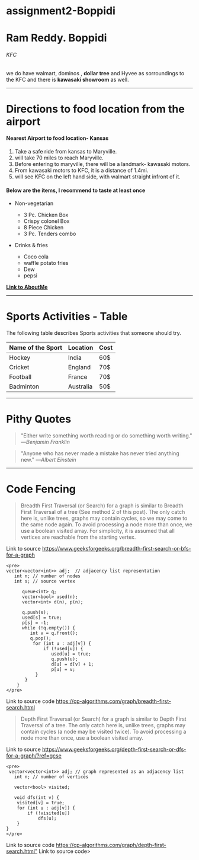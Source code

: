 # assignment2-Boppidi


# Ram Reddy. Boppidi

###### KFC
we do have walmart, dominos , **dollar tree** and Hyvee as sorroundings to the KFC and there is **kawasaki showroom** as well.

---

# Directions to food location from the airport
#### Nearest Airport to food location- Kansas
1. Take a safe ride from kansas to Maryville.
2. will take 70 miles to reach Maryville.
3. Before entering to maryville, there will be a landmark- kawasaki motors.
4. From  kawasaki motors to KFC, it is a distance of 1.4mi.
5. will see KFC on the left hand side, with walmart straight infront of it.

#### Below are the items, I recommend to taste at least once 

* Non-vegetarian
   * 3 Pc. Chicken Box
   * Crispy colonel Box
   * 8 Piece Chicken
   * 3 Pc. Tenders combo

* Drinks & fries
   * Coco cola
   * waffle potato fries
   * Dew
   * pepsi

**[Link to AboutMe](AboutMe.md)**

---

# Sports Activities - Table

The following table describes Sports activities that someone should try.

|Name of the Sport|Location|Cost|    
|---|---|---|
|Hockey|India|60$|
|Cricket|England|70$|
|Football|France|70$|
|Badminton|Australia|50$|

---

# Pithy Quotes
>  "Either write something worth reading or do something worth writing." —*Benjamin Franklin*   <br>
    
>  "Anyone who has never made a mistake has never tried anything new." —*Albert Einstein*

---

# Code Fencing
> Breadth First Traversal (or Search) for a graph is similar to Breadth First Traversal of a tree (See method 2 of this post). The only catch here is, unlike trees, graphs may contain cycles, so we may come to the same node again. To avoid processing a node more than once, we use a boolean visited array. For simplicity, it is assumed that all vertices are reachable from the starting vertex.

Link to source <https://www.geeksforgeeks.org/breadth-first-search-or-bfs-for-a-graph>
```
<pre>
vector<vector<int>> adj;  // adjacency list representation
   int n; // number of nodes
   int s; // source vertex

      queue<int> q;
      vector<bool> used(n);
      vector<int> d(n), p(n);

      q.push(s);
      used[s] = true;
      p[s] = -1;
      while (!q.empty()) {
         int v = q.front();
         q.pop();
          for (int u : adj[v]) {
              if (!used[u]) {
                 used[u] = true;
                 q.push(u);
                 d[u] = d[v] + 1;
                 p[u] = v;
           }
       }
    }
</pre>
```

Link to source code <https://cp-algorithms.com/graph/breadth-first-search.html>

> Depth First Traversal (or Search) for a graph is similar to Depth First Traversal of a tree. The only catch here is, unlike trees, graphs may contain cycles (a node may be visited twice). To avoid processing a node more than once, use a boolean visited array.

Link to source <https://www.geeksforgeeks.org/depth-first-search-or-dfs-for-a-graph/?ref=gcse>
```
<pre>
 vector<vector<int>> adj; // graph represented as an adjacency list
   int n; // number of vertices

   vector<bool> visited;

   void dfs(int v) {
    visited[v] = true;
    for (int u : adj[v]) {
        if (!visited[u])
            dfs(u);
    }
}
</pre>
```

Link to source code <https://cp-algorithms.com/graph/depth-first-search.html"> Link to source code>









